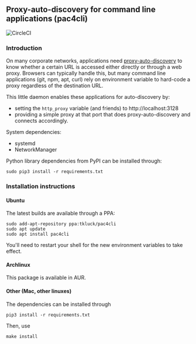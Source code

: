 ## Proxy-auto-discovery for command line applications (pac4cli)

![CircleCI](https://img.shields.io/circleci/project/github/tkluck/pac4cli.svg)

### Introduction

On many corporate networks, applications need
[proxy-auto-discovery](https://en.wikipedia.org/wiki/Web_Proxy_Auto-Discovery_Protocol)
to know whether a certain URL is accessed either directly or through a web
proxy. Browsers can typically handle this, but many command line applications
(git, npm, apt, curl) rely on environment variable to hard-code a proxy
regardless of the destination URL.

This little daemon enables these applications for auto-discovery by:

- setting the `http_proxy` variable (and friends) to http://localhost:3128
- providing a simple proxy at that port that does proxy-auto-discovery and
  connects accordingly.

System dependencies:
- systemd
- NetworkManager

Python library dependencies from PyPI can be installed through:

    sudo pip3 install -r requirements.txt

### Installation instructions

#### Ubuntu

The latest builds are available through a PPA:

    sudo add-apt-repository ppa:tkluck/pac4cli
    sudo apt update
    sudo apt install pac4cli

You'll need to restart your shell for the new environment variables to take effect.

#### Archlinux

This package is available in AUR.

#### Other (Mac, other linuxes)

The dependencies can be installed through

    pip3 install -r requirements.txt

Then, use

    make install


